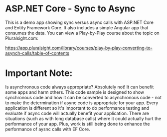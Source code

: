 # ASP.NET Core - Sync to Async

This is a demo app showing sync versus async calls with ASP.NET Core and Entity Framework Core. It also includes a simple Angular app that consumes the data. You can view a Play-by-Play course about the topic on Pluralsight.com:

https://app.pluralsight.com/library/courses/play-by-play-converting-to-asynch-calls/table-of-contents

# Important Note: 

Is asynchronous code always appropriate? Absolutely not! It can benefit some apps and harm others. This code sample is designed to show synchronous code and how it can be converted to asynchronous code - not to make the determination if async code is appropriate for your app. Every application is different so it's important to do performance testing and evaluate if async code will actually benefit your application. There are situations (such as with long database calls) where it could actually hurt the performance of your app. Plus, work is still being done to enhance the performance of aysnc calls with EF Core. 

